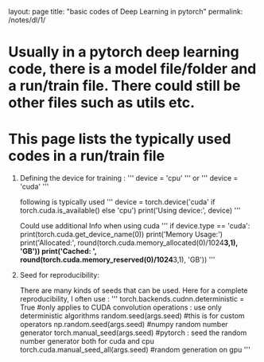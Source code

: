 layout: page
title: "basic codes of Deep Learning in pytorch"
permalink: /notes/dl/1/


# Usually in a pytorch deep learning code, there is a model file/folder and a run/train file. There could still be other files such as utils etc.
# This page lists the typically used codes in a run/train file 

1. Defining the device for training : 
    '''
    device = 'cpu' 
    '''
    or 
    '''
    device = 'cuda'
    '''
    
    following is typically used
    '''
    device = torch.device('cuda' if torch.cuda.is_available() else 'cpu')
    print('Using device:', device)
    '''
    
    Could use additional Info when using cuda
    '''
    if device.type == 'cuda':
      print(torch.cuda.get_device_name(0))
      print('Memory Usage:')
      print('Allocated:', round(torch.cuda.memory_allocated(0)/1024**3,1), 'GB'))
      print('Cached:   ', round(torch.cuda.memory_reserved(0)/1024**3,1), 'GB'))
    '''
2. Seed for reproducibility:

    There are many kinds of seeds that can be used. Here for a complete reproducibility, I often use : 
    '''
    torch.backends.cudnn.deterministic = True #only applies to CUDA convolution operations : use only deterministic algorithms
    random.seed(args.seed) #this is for custom operators 
    np.random.seed(args.seed) #numpy random number generator
    torch.manual_seed(args.seed) #pytorch : seed the random number generator both for cuda and cpu
    torch.cuda.manual_seed_all(args.seed) #random generation on gpu
    '''
    
